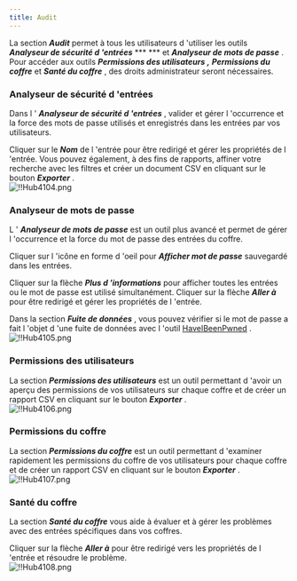 ```yaml
---
title: Audit
---
```

La section ***Audit*** permet à tous les utilisateurs d 'utiliser les outils ***Analyseur de sécurité d 'entrées*** ***  *** et ***Analyseur de mots de passe*** . Pour accéder aux outils ***Permissions des utilisateurs*** ***,*** ***Permissions du coffre*** et ***Santé du coffre*** , des droits administrateur seront nécessaires.  

### Analyseur de sécurité d 'entrées 

Dans l ' ***Analyseur de sécurité d 'entrées*** , valider et gérer l 'occurrence et la force des mots de passe utilisés et enregistrés dans les entrées par vos utilisateurs.  

Cliquer sur le ***Nom*** de l 'entrée pour être redirigé et gérer les propriétés de l 'entrée. Vous pouvez également, à des fins de rapports, affiner votre recherche avec les filtres et créer un document CSV en cliquant sur le bouton ***Exporter*** .  
![!!Hub4104.png](/img/fr/hub/Hub4104.png) 

### Analyseur de mots de passe 

L ' ***Analyseur de mots de passe*** est un outil plus avancé et permet de gérer l 'occurrence et la force du mot de passe des entrées du coffre.  

Cliquer sur l 'icône en forme d 'oeil pour ***Afficher mot de passe*** sauvegardé dans les entrées.  

Cliquer sur la flèche ***Plus d 'informations*** pour afficher toutes les entrées ou le mot de passe est utilisé simultanément. Cliquer sur la flèche ***Aller à*** pour être redirigé et gérer les propriétés de l 'entrée.  

Dans la section ***Fuite de données*** , vous pouvez vérifier si le mot de passe a fait l 'objet d 'une fuite de données avec l 'outil [HaveIBeenPwned](https://haveibeenpwned.com/) .  
![!!Hub4105.png](/img/fr/hub/Hub4105.png) 

### Permissions des utilisateurs 

La section ***Permissions des utilisateurs*** est un outil permettant d 'avoir un aperçu des permissions de vos utilisateurs sur chaque coffre et de créer un rapport CSV en cliquant sur le bouton ***Exporter*** .  
![!!Hub4106.png](/img/fr/hub/Hub4106.png) 

### Permissions du coffre 

La section ***Permissions du coffre*** est un outil permettant d 'examiner rapidement les permissions du coffre de vos utilisateurs pour chaque coffre et de créer un rapport CSV en cliquant sur le bouton ***Exporter*** .  
![!!Hub4107.png](/img/fr/hub/Hub4107.png) 

### Santé du coffre 

La section ***Santé du coffre*** vous aide à évaluer et à gérer les problèmes avec des entrées spécifiques dans vos coffres.  

Cliquer sur la flèche ***Aller à*** pour être redirigé vers les propriétés de l 'entrée et résoudre le problème.  
![!!Hub4108.png](/img/fr/hub/Hub4108.png) 

